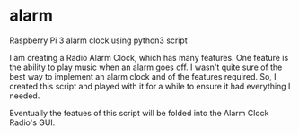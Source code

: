# alarm

Raspberry Pi 3 alarm clock using python3 script

I am creating a Radio Alarm Clock, which has many features. One feature is the ability to play music when an alarm goes off. I wasn't quite sure of the best way to implement an alarm clock and of the features required. So, I created this script and played with it for a while to ensure it had everything I needed.

Eventually the featues of this script will be folded into the Alarm Clock Radio's GUI.
